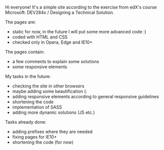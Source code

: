 Hi everyone! It's a simple site according to the exercise from edX's course Microsoft: DEV284x / Designing a Technical Solution. 

The pages are:
- static for now, in the future I will put some more advanced code :)
- coded with HTML and CSS
- checked only in Opera, Edge and IE10+

The pages contain:
- a few comments to explain some solutions
- some responsive elements

My tasks in the future:
- checking the site in other browsers 
- maybe adding some beautification (:
- adding responsive elements according to general responsive guidelines
- shortening the code
- implementation of SASS
- adding more dynamic solutions (JS etc.)

Tasks already done:
- adding prefixes where they are needed
- fixing pages for IE10+
- shortening the code (for now)